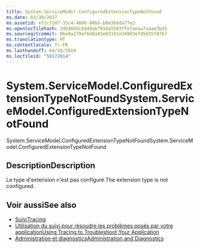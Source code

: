 ```yaml
---
title: System.ServiceModel.ConfiguredExtensionTypeNotFound
ms.date: 03/30/2017
ms.assetid: ef1c72d7-35c4-4886-80bb-b0a368da77e2
ms.openlocfilehash: 2db48ddc6dd4ab7918a5583ffe7aeaa7aaae3bd5
ms.sourcegitcommit: 0be8a279af6d8a43e03141e349d3efd5d35f8767
ms.translationtype: HT
ms.contentlocale: fr-FR
ms.lasthandoff: 04/18/2019
ms.locfileid: "59172014"
---
```

# <a name="systemservicemodelconfiguredextensiontypenotfound"></a><span data-ttu-id="599d5-102">System.ServiceModel.ConfiguredExtensionTypeNotFound</span><span class="sxs-lookup"><span data-stu-id="599d5-102">System.ServiceModel.ConfiguredExtensionTypeNotFound</span></span>
<span data-ttu-id="599d5-103">System.ServiceModel.ConfiguredExtensionTypeNotFound</span><span class="sxs-lookup"><span data-stu-id="599d5-103">System.ServiceModel.ConfiguredExtensionTypeNotFound</span></span>  
  
## <a name="description"></a><span data-ttu-id="599d5-104">Description</span><span class="sxs-lookup"><span data-stu-id="599d5-104">Description</span></span>  
 <span data-ttu-id="599d5-105">Le type d'extension n'est pas configuré.</span><span class="sxs-lookup"><span data-stu-id="599d5-105">The extension type is not configured.</span></span>  
  
## <a name="see-also"></a><span data-ttu-id="599d5-106">Voir aussi</span><span class="sxs-lookup"><span data-stu-id="599d5-106">See also</span></span>

- [<span data-ttu-id="599d5-107">Suivi</span><span class="sxs-lookup"><span data-stu-id="599d5-107">Tracing</span></span>](../../../../../docs/framework/wcf/diagnostics/tracing/index.md)
- [<span data-ttu-id="599d5-108">Utilisation du suivi pour résoudre les problèmes posés par votre application</span><span class="sxs-lookup"><span data-stu-id="599d5-108">Using Tracing to Troubleshoot Your Application</span></span>](../../../../../docs/framework/wcf/diagnostics/tracing/using-tracing-to-troubleshoot-your-application.md)
- [<span data-ttu-id="599d5-109">Administration et diagnostics</span><span class="sxs-lookup"><span data-stu-id="599d5-109">Administration and Diagnostics</span></span>](../../../../../docs/framework/wcf/diagnostics/index.md)
